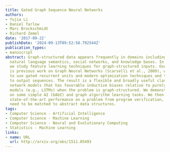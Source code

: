 ```yaml
---
title: Gated Graph Sequence Neural Networks
authors:
- Yujia Li
- Daniel Tarlow
- Marc Brockschmidt
- Richard Zemel
date: '2017-09-22'
publishDate: '2024-09-13T09:52:58.792544Z'
publication_types:
- manuscript
abstract: Graph-structured data appears frequently in domains including chemistry,
  natural language semantics, social networks, and knowledge bases. In this work,
  we study feature learning techniques for graph-structured inputs. Our starting point
  is previous work on Graph Neural Networks (Scarselli et al., 2009), which we modify
  to use gated recurrent units and modern optimization techniques and then extend
  to output sequences. The result is a flexible and broadly useful class of neural
  network models that has favorable inductive biases relative to purely sequence-based
  models (e.g., LSTMs) when the problem is graph-structured. We demonstrate the capabilities
  on some simple AI (bAbI) and graph algorithm learning tasks. We then show it achieves
  state-of-the-art performance on a problem from program verification, in which subgraphs
  need to be matched to abstract data structures.
tags:
- Computer Science - Artificial Intelligence
- Computer Science - Machine Learning
- Computer Science - Neural and Evolutionary Computing
- Statistics - Machine Learning
links:
- name: URL
  url: http://arxiv.org/abs/1511.05493
---
```

